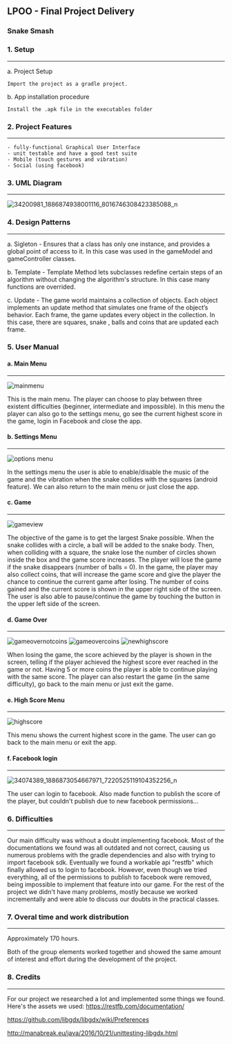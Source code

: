 ## LPOO - Final Project Delivery
### Snake Smash


### **1. Setup**
___
a. Project Setup

    Import the project as a gradle project.

b.	App installation procedure

    Install the .apk file in the executables folder



### **2. Project Features**
___
    - fully-functional Graphical User Interface
    - unit testable and have a good test suite
    - Mobile (touch gestures and vibration)
    - Social (using facebook)



###  **3. UML Diagram**
___
![34200981_1886874938001116_8016746308423385088_n](https://user-images.githubusercontent.com/28363713/40865703-99240b5a-65f1-11e8-96eb-9927fc90617a.png)





###  **4. Design Patterns**
___
a. Sigleton - Ensures that a class has only one instance, and provides a global point of access to it. In this case was used in the gameModel and gameController classes.

b. Template -  Template Method lets subclasses redefine certain steps of an algorithm without changing the algorithm's structure. In this case many functions are overrided.

c. Update - The game world maintains a collection of objects. Each object implements an update method that simulates one frame of the object’s behavior. Each frame, the game updates every object in the collection. In this case, there are squares, snake , balls and coins that are updated each frame.





###  **5.	User Manual**


#### a.  Main Menu
___
 ![mainmenu](https://user-images.githubusercontent.com/28363713/40864571-3cd1f434-65ec-11e8-9eb4-402847bb668c.PNG)



This is the main menu. The player can choose to play between three existent difficulties (beginner, intermediate and impossible). In this menu the player can also go to the settings menu, go see the current highest score in the game, login in Facebook and close the app.



#### b. Settings Menu
___
![options menu](https://user-images.githubusercontent.com/28363713/40864653-9928f4d0-65ec-11e8-9049-e877323b1586.PNG)


In the settings menu the user is able to enable/disable the music of the game and the vibration when the snake collides with the squares (android feature). We can also return to the main menu or just close the app.



#### c.  Game
___

![gameview](https://user-images.githubusercontent.com/28363713/40864904-b9018b2c-65ed-11e8-9adc-c1bbe5eb325f.PNG)


The objective of the game is to get the largest Snake possible. When the snake collides with a circle, a ball will be added to the snake body. Then, when colliding with a square, the snake lose the number of circles shown inside the box and the game score increases. The player will lose the game if the snake disappears (number of balls = 0). In the game, the player may also collect coins, that will increase the game score and give the player the chance to continue the current game after losing. The number of coins gained and the current score is shown in the upper right side of the screen. The user is also able to pause/continue the game by touching the button in the upper left side of the screen. 


#### d. Game Over
___
![gameovernotcoins](https://user-images.githubusercontent.com/28363713/40865014-2d16dca6-65ee-11e8-9e8a-3bfe1dc14b66.PNG)  ![gameovercoins](https://user-images.githubusercontent.com/28363713/40865022-3e79811a-65ee-11e8-9205-e48541b34db8.PNG)  ![newhighscore](https://user-images.githubusercontent.com/28363713/40865039-4ceba85e-65ee-11e8-8da7-4d9ea58a5b68.PNG)


When losing the game, the score achieved by the player is shown in the screen, telling if the player achieved the highest score ever reached in the game or not. Having 5 or more coins the player is able to continue playing with the same score. The player can also restart the game (in the same difficulty), go back to the main menu or just exit the game.


#### e. High Score Menu
___
![highscore](https://user-images.githubusercontent.com/28363713/40865107-af64a382-65ee-11e8-995c-a3366b060661.PNG)


This menu shows the current highest score in the game. The user can go back to the main menu or exit the app.


#### f. Facebook login
___
![34074389_1886873054667971_7220525119104352256_n](https://user-images.githubusercontent.com/28363713/40865282-7421419e-65ef-11e8-8ef2-c22ab74297d8.png)


The user can login to facebook. Also made function to publish the score of the player, but couldn't publish due to new facebook permissions...


### **6.   Difficulties**
___


Our main difficulty was without a doubt implementing facebook. Most of the documentations we found was all outdated and not correct, causing us numerous problems with the gradle dependencies and also with trying to import facebook sdk. Eventually we found a workable api "restfb" which finally allowed us to login to facebook. However, even though we tried everything, all of the permissions to publish to facebook were removed, being impossible to implement that feature into our game.
For the rest of the project we didn't have many problems, mostly because we worked incrementally and were able to discuss our doubts in the practical classes.



### **7.   Overal time and work distribution**
___

Approximately 170 hours.

Both of the group elements worked together and showed the same amount of interest and effort during the development of the project.



### **8.   Credits**
___

For our project we researched a lot and implemented some things we found. Here's the assets we used:
https://restfb.com/documentation/

https://github.com/libgdx/libgdx/wiki/Preferences

http://manabreak.eu/java/2016/10/21/unittesting-libgdx.html
